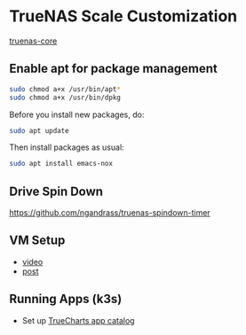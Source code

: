 # TrueNAS Scale Customization

[truenas-core](truenas-core.html)

## Enable apt for package management

```sh
sudo chmod a+x /usr/bin/apt*
sudo chmod a+x /usr/bin/dpkg
```

Before you install new packages, do:

```sh
sudo apt update
```

Then install packages as usual:
```sh
sudo apt install emacs-nox
```

## Drive Spin Down

https://github.com/ngandrass/truenas-spindown-timer


## VM Setup

* [video](https://www.youtube.com/watch?v=R7BXEuKjJ0k)
* [post](https://forum.level1techs.com/t/truenas-scale-ultimate-home-setup-incl-tailscale/186444)

## Running Apps (k3s)

* Set up [TrueCharts app catalog](true-charts.html)
